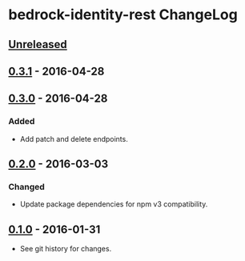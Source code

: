 # bedrock-identity-rest ChangeLog

## [Unreleased]

## [0.3.1] - 2016-04-28

## [0.3.0] - 2016-04-28

### Added
- Add patch and delete endpoints.

## [0.2.0] - 2016-03-03

### Changed
- Update package dependencies for npm v3 compatibility.

## [0.1.0] - 2016-01-31

- See git history for changes.

[Unreleased]: https://github.com/digitalbazaar/bedrock-identity-rest/compare/0.3.1...HEAD
[0.3.1]: https://github.com/digitalbazaar/bedrock-identity-rest/compare/0.3.0...0.3.1
[0.3.0]: https://github.com/digitalbazaar/bedrock-identity-rest/compare/0.2.0...0.3.0
[0.2.0]: https://github.com/digitalbazaar/bedrock-identity-rest/compare/0.1.0...0.2.0
[0.1.0]: https://github.com/digitalbazaar/bedrock-identity-rest/compare/0.0.0...0.1.0
